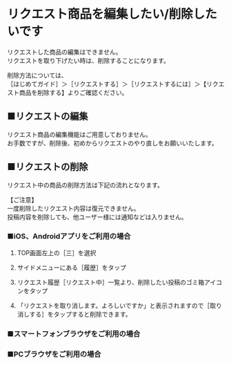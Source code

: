 # リクエスト商品を編集したい/削除したいです

リクエストした商品の編集はできません。  
リクエストを取り下げたい時は、削除することになります。

削除方法については、  
［はじめてガイド］＞［リクエストする］＞［リクエストするには］＞【リクエスト商品を削除する】よりご確認ください。

## ■リクエストの編集

リクエスト商品の編集機能はご用意しておりません。  
お手数ですが、削除後、初めからリクエストのやり直しをお願いいたします。

## ■リクエストの削除

リクエスト中の商品の削除方法は下記の流れとなります。

【ご注意】  
一度削除したリクエスト内容は復元できません。  
投稿内容を削除しても、他ユーザー様には通知などは入りません。

### ■iOS、Androidアプリをご利用の場合

1. TOP画面左上の［三］を選択

1. サイドメニューにある［履歴］をタップ

1. リクエスト履歴［リクエスト中］一覧より、削除したい投稿のゴミ箱アイコンをタップ

1. 「リクエストを取り消します。よろしいですか」と表示されますので［取り消しする］をタップすると削除できます。

### ■スマートフォンブラウザをご利用の場合

### ■PCブラウザをご利用の場合
